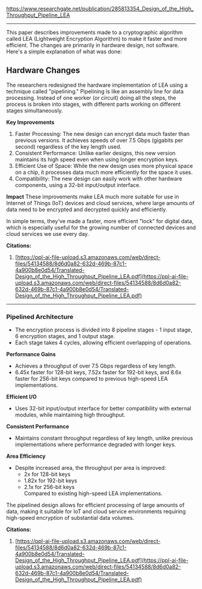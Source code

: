 
https://www.researchgate.net/publication/285813354_Design_of_the_High_Throughput_Pipeline_LEA

---

This paper describes improvements made to a cryptographic algorithm called LEA (Lightweight Encryption Algorithm) to make it faster and more efficient. The changes are primarily in hardware design, not software. Here's a simple explanation of what was done:

## Hardware Changes

The researchers redesigned the hardware implementation of LEA using a technique called "pipelining." Pipelining is like an assembly line for data processing. Instead of one worker (or circuit) doing all the steps, the process is broken into stages, with different parts working on different stages simultaneously.

**Key Improvements**
1. Faster Processing: The new design can encrypt data much faster than previous versions. It achieves speeds of over 7.5 Gbps (gigabits per second) regardless of the key length used.
2. Consistent Performance: Unlike earlier designs, this new version maintains its high speed even when using longer encryption keys.
3. Efficient Use of Space: While the new design uses more physical space on a chip, it processes data much more efficiently for the space it uses.
4. Compatibility: The new design can easily work with other hardware components, using a 32-bit input/output interface.
    

**Impact**
These improvements make LEA much more suitable for use in Internet of Things (IoT) devices and cloud services, where large amounts of data need to be encrypted and decrypted quickly and efficiently.

In simple terms, they've made a faster, more efficient "lock" for digital data, which is especially useful for the growing number of connected devices and cloud services we use every day.

**Citations:**
1. [https://ppl-ai-file-upload.s3.amazonaws.com/web/direct-files/54134588/8d6d0a82-632d-469b-87c1-4a900b8e0d54/Translated-Design_of_the_High_Throughput_Pipeline_LEA.pdf](https://ppl-ai-file-upload.s3.amazonaws.com/web/direct-files/54134588/8d6d0a82-632d-469b-87c1-4a900b8e0d54/Translated-Design_of_the_High_Throughput_Pipeline_LEA.pdf)

---

### Pipelined Architecture

- The encryption process is divided into 8 pipeline stages - 1 input stage, 6 encryption stages, and 1 output stage.
- Each stage takes 4 cycles, allowing efficient overlapping of operations.
    

**Performance Gains**
- Achieves a throughput of over 7.5 Gbps regardless of key length.
- 6.45x faster for 128-bit keys, 7.52x faster for 192-bit keys, and 8.6x faster for 256-bit keys compared to previous high-speed LEA implementations.

**Efficient I/O**
- Uses 32-bit input/output interface for better compatibility with external modules, while maintaining high throughput.

**Consistent Performance**
- Maintains constant throughput regardless of key length, unlike previous implementations where performance degraded with longer keys.

**Area Efficiency**
- Despite increased area, the throughput per area is improved:
    - 2x for 128-bit keys
    - 1.82x for 192-bit keys
    - 2.1x for 256-bit keys  
        Compared to existing high-speed LEA implementations.
        
The pipelined design allows for efficient processing of large amounts of data, making it suitable for IoT and cloud service environments requiring high-speed encryption of substantial data volumes.

**Citations:**
1. [https://ppl-ai-file-upload.s3.amazonaws.com/web/direct-files/54134588/8d6d0a82-632d-469b-87c1-4a900b8e0d54/Translated-Design_of_the_High_Throughput_Pipeline_LEA.pdf](https://ppl-ai-file-upload.s3.amazonaws.com/web/direct-files/54134588/8d6d0a82-632d-469b-87c1-4a900b8e0d54/Translated-Design_of_the_High_Throughput_Pipeline_LEA.pdf)